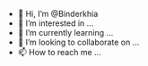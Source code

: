 - 👋 Hi, I’m @Binderkhia
- 👀 I’m interested in ...
- 🌱 I’m currently learning ...
- 💞️ I’m looking to collaborate on ...
- 📫 How to reach me ...

<!---
Binderkhia/Binderkhia is a ✨ special ✨ repository because its `README.md` (this file) appears on your GitHub profile.
You can click the Preview link to take a look at your changes.
--->
